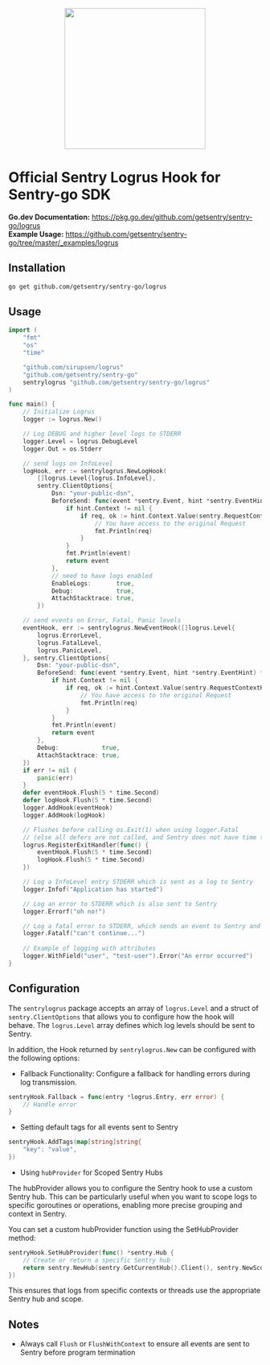 <p align="center">
  <a href="https://sentry.io" target="_blank" align="center">
    <img src="https://sentry-brand.storage.googleapis.com/sentry-logo-black.png" width="280">
  </a>
  <br />
</p>

# Official Sentry Logrus Hook for Sentry-go SDK

**Go.dev Documentation:** https://pkg.go.dev/github.com/getsentry/sentry-go/logrus  
**Example Usage:** https://github.com/getsentry/sentry-go/tree/master/_examples/logrus

## Installation

```sh
go get github.com/getsentry/sentry-go/logrus
```

## Usage

```go
import (
	"fmt"
	"os"
	"time"

	"github.com/sirupsen/logrus"
	"github.com/getsentry/sentry-go"
	sentrylogrus "github.com/getsentry/sentry-go/logrus"
)

func main() {
	// Initialize Logrus
	logger := logrus.New()

	// Log DEBUG and higher level logs to STDERR
	logger.Level = logrus.DebugLevel
	logger.Out = os.Stderr

	// send logs on InfoLevel
	logHook, err := sentrylogrus.NewLogHook(
		[]logrus.Level{logrus.InfoLevel},
		sentry.ClientOptions{
			Dsn: "your-public-dsn",
			BeforeSend: func(event *sentry.Event, hint *sentry.EventHint) *sentry.Event {
				if hint.Context != nil {
					if req, ok := hint.Context.Value(sentry.RequestContextKey).(*http.Request); ok {
						// You have access to the original Request
						fmt.Println(req)
					}
				}
				fmt.Println(event)
				return event
			},
			// need to have logs enabled
			EnableLogs:       true,
			Debug:            true,
			AttachStacktrace: true,
		})

	// send events on Error, Fatal, Panic levels
	eventHook, err := sentrylogrus.NewEventHook([]logrus.Level{
		logrus.ErrorLevel,
		logrus.FatalLevel,
		logrus.PanicLevel,
	}, sentry.ClientOptions{
		Dsn: "your-public-dsn",
		BeforeSend: func(event *sentry.Event, hint *sentry.EventHint) *sentry.Event {
			if hint.Context != nil {
				if req, ok := hint.Context.Value(sentry.RequestContextKey).(*http.Request); ok {
					// You have access to the original Request
					fmt.Println(req)
				}
			}
			fmt.Println(event)
			return event
		},
		Debug:            true,
		AttachStacktrace: true,
	})
	if err != nil {
		panic(err)
	}
	defer eventHook.Flush(5 * time.Second)
	defer logHook.Flush(5 * time.Second)
	logger.AddHook(eventHook)
	logger.AddHook(logHook)

	// Flushes before calling os.Exit(1) when using logger.Fatal
	// (else all defers are not called, and Sentry does not have time to send the event)
	logrus.RegisterExitHandler(func() {
		eventHook.Flush(5 * time.Second)
		logHook.Flush(5 * time.Second)
	})

    // Log a InfoLevel entry STDERR which is sent as a log to Sentry
    logger.Infof("Application has started")

    // Log an error to STDERR which is also sent to Sentry
    logger.Errorf("oh no!")

    // Log a fatal error to STDERR, which sends an event to Sentry and terminates the application
    logger.Fatalf("can't continue...")
	
    // Example of logging with attributes
	logger.WithField("user", "test-user").Error("An error occurred")
}
```

## Configuration

The `sentrylogrus` package accepts an array of `logrus.Level` and a struct of `sentry.ClientOptions` that allows you to configure how the hook will behave.
The `logrus.Level` array defines which log levels should be sent to Sentry.

In addition, the Hook returned by `sentrylogrus.New` can be configured with the following options:

- Fallback Functionality: Configure a fallback for handling errors during log transmission.

```go
sentryHook.Fallback = func(entry *logrus.Entry, err error) {
    // Handle error
}
```

- Setting default tags for all events sent to Sentry

```go
sentryHook.AddTags(map[string]string{
    "key": "value",
})
```

- Using `hubProvider` for Scoped Sentry Hubs

The hubProvider allows you to configure the Sentry hook to use a custom Sentry hub. This can be particularly useful when you want to scope logs to specific goroutines or operations, enabling more precise grouping and context in Sentry.

You can set a custom hubProvider function using the SetHubProvider method:

```go
sentryHook.SetHubProvider(func() *sentry.Hub {
    // Create or return a specific Sentry hub
    return sentry.NewHub(sentry.GetCurrentHub().Client(), sentry.NewScope())
})
```

This ensures that logs from specific contexts or threads use the appropriate Sentry hub and scope.


## Notes

- Always call `Flush` or `FlushWithContext` to ensure all events are sent to Sentry before program termination

